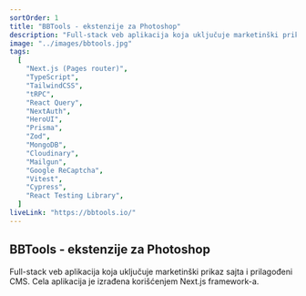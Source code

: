 ```yaml
---
sortOrder: 1
title: "BBTools - ekstenzije za Photoshop"
description: "Full-stack veb aplikacija koja uključuje marketinški prikaz sajta i prilagođeni CMS. Cela aplikacija je izrađena korišćenjem Next.js framework-a."
image: "../images/bbtools.jpg"
tags:
  [
    "Next.js (Pages router)",
    "TypeScript",
    "TailwindCSS",
    "tRPC",
    "React Query",
    "NextAuth",
    "HeroUI",
    "Prisma",
    "Zod",
    "MongoDB",
    "Cloudinary",
    "Mailgun",
    "Google ReCaptcha",
    "Vitest",
    "Cypress",
    "React Testing Library",
  ]
liveLink: "https://bbtools.io/"
---
```


## BBTools - ekstenzije za Photoshop

Full-stack veb aplikacija koja uključuje marketinški prikaz sajta i prilagođeni CMS. Cela aplikacija je izrađena korišćenjem Next.js framework-a.
